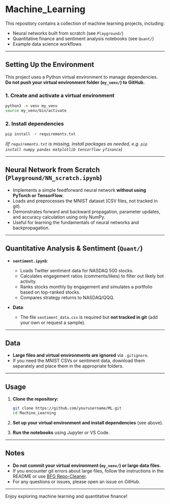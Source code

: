 # Machine_Learning

This repository contains a collection of machine learning projects, including:
- Neural networks built from scratch (see `Playground/`)
- Quantitative finance and sentiment analysis notebooks (see `Quant/`)
- Example data science workflows

---

## Setting Up the Environment

This project uses a Python virtual environment to manage dependencies.  
**Do not push your virtual environment folder (`my_venv/`) to GitHub.**

### 1. Create and activate a virtual environment

```bash
python3 -m venv my_venv
source my_venv/bin/activate
```

### 2. Install dependencies

```bash
pip install -r requirements.txt
```
*(If `requirements.txt` is missing, install packages as needed, e.g. `pip install numpy pandas matplotlib tensorflow yfinance`)*

---

## Neural Network from Scratch (`Playground/NN_scratch.ipynb`)

- Implements a simple feedforward neural network **without using PyTorch or TensorFlow**.
- Loads and preprocesses the MNIST dataset (CSV files, not tracked in git).
- Demonstrates forward and backward propagation, parameter updates, and accuracy calculation using only NumPy.
- Useful for learning the fundamentals of neural networks and backpropagation.

---

## Quantitative Analysis & Sentiment (`Quant/`)

- **`sentiment.ipynb`**:  
  - Loads Twitter sentiment data for NASDAQ 500 stocks.
  - Calculates engagement ratios (comments/likes) to filter out likely bot activity.
  - Ranks stocks monthly by engagement and simulates a portfolio based on top-ranked stocks.
  - Compares strategy returns to NASDAQ/QQQ.

- **Data**:  
  - The file `sentiment_data.csv` is required but **not tracked in git** (add your own or request a sample).

---

## Data

- **Large files and virtual environments are ignored** via `.gitignore`.
- If you need the MNIST CSVs or sentiment data, download them separately and place them in the appropriate folders.

---

## Usage

1. **Clone the repository:**
   ```bash
   git clone https://github.com/yourusername/ML.git
   cd Machine_Learning
   ```

2. **Set up your virtual environment and install dependencies** (see above).

3. **Run the notebooks** using Jupyter or VS Code.

---

## Notes

- **Do not commit your virtual environment (`my_venv/`) or large data files.**
- If you encounter git errors about large files, follow the instructions in the README or use [BFG Repo-Cleaner](https://rtyley.github.io/bfg-repo-cleaner/).
- For any questions or issues, please open an issue on GitHub.

---

Enjoy exploring machine learning and quantitative finance!
